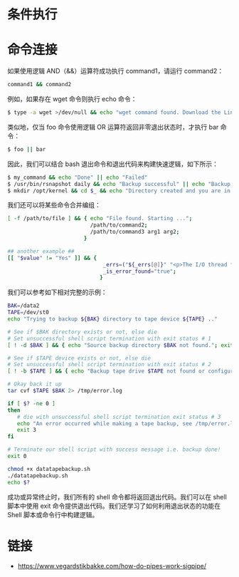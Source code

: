 # 条件执行

# 命令连接

如果使用逻辑 AND（&&）运算符成功执行 command1，请运行 command2：

```sh
command1 && command2
```

例如，如果存在 wget 命令则执行 echo 命令：

```sh
$ type -a wget >/dev/null && echo "wget command found. Download the Linux kernel ..."
```

类似地，仅当 foo 命令使用逻辑 OR 运算符返回非零退出状态时，才执行 bar 命令：

```sh
$ foo || bar
```

因此，我们可以结合 bash 退出命令和退出代码来构建快速逻辑，如下所示：

```sh
$ my_command && echo "Done" || echo "Failed"
$ /usr/bin/rsnapshot daily && echo "Backup successful" || echo "Backup failed. Alerting OPS team..."
$ mkdir /opt/kernel && cd $_ && echo "Directory created and you are in $PWD"
```

我们还可以将某些命令合并编组：

```sh
[ -f /path/to/file ] && { echo "File found. Starting ...";
                          /path/to/command2;
                          /path/to/command3 arg1 arg2;
                        }

## another example ##
[[ "$value" != "Yes" ]] && {
                              _errs=("${_errs[@]}" "<p>The I/O thread for reading the master's binary log not found ($v: $value)</p>");
                              _is_error_found="true";
                             }
```

我们可以参考如下相对完整的示例：

```sh
BAK=/data2
TAPE=/dev/st0
echo "Trying to backup ${BAK} directory to tape device ${TAPE} .."

# See if $BAK directory exists or not, else die
# Set unsuccessful shell script termination with exit status # 1
[ ! -d $BAK ] && { echo "Source backup directory $BAK not found."; exit 1; }

# See if $TAPE device exists or not, else die
# Set unsuccessful shell script termination with exit status # 2
[ ! -b $TAPE ] && { echo "Backup tape drive $TAPE not found or configured."; exit 2; }

# Okay back it up
tar cvf $TAPE $BAK 2> /tmp/error.log

if [ $? -ne 0 ]
then
   # die with unsuccessful shell script termination exit status # 3
   echo "An error occurred while making a tape backup, see /tmp/error.log file".
   exit 3
fi

# Terminate our shell script with success message i.e. backup done!
exit 0

chmod +x datatapebackup.sh
./datatapebackup.sh
echo $?
```

成功或异常终止时，我们所有的 shell 命令都将返回退出代码。我们可以在 shell 脚本中使用 exit 命令提供退出代码。我们还学习了如何利用退出状态的功能在 Shell 脚本或命令行中构建逻辑。

# 链接

- https://www.vegardstikbakke.com/how-do-pipes-work-sigpipe/
